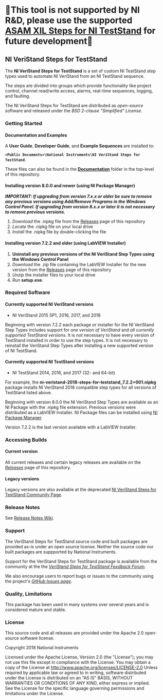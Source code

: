 # :rotating_light:**This tool is not supported by NI R&D, please use the supported [ASAM XIL Steps for NI TestStand](http://www.ni.com/product-documentation/55126/en/) for future development**:rotating_light:

## NI VeriStand Steps for TestStand ##

The **NI VeriStand Steps for TestStand** is a set of custom NI TestStand step types used to automate NI VeriStand from an NI TestStand sequence. 

The steps are divided into groups which provide functionality like project control, channel read/write access, alarms, real-time sequences, logging, and faulting.

The NI VeriStand Steps for TestStand are distributed as *open-source* software and released under the *BSD 2-clause "Simplified" License*. 

### Getting Started ###

#### Documentation and Examples ####

A **User Guide**, **Developer Guide**, and **Example Sequences** are installed to:

**`<Public Documents>\National Instruments\NI VeriStand Steps for TestStand`**. 

These files can also be found in the **[Documentation](https://github.com/NIVeriStandAdd-Ons/VeriStand-steps-for-TestStand/tree/develop/Documentation)** folder in the top-level of this repository.

#### Installing version 8.0.0 and newer (using NI Package Manager) ####
***IMPORTANT: If upgrading from version 7.x.x or older be sure to remove any previous versions using Add/Remove Programs in the Windows Control Panel. If upgrading from version 8.x.x or later it is not necessary to remove previous versions.***

1. *Download* the .nipkg file from the [Releases](https://github.com/NIVeriStandAdd-Ons/VeriStand-steps-for-TestStand/releases) page of this repository
1. *Locate* the .nipkg file on your local drive
1. *Install* the .nipkg file by double-clicking the file

#### Installing version 7.2.2 and older (using LabVIEW Installer) ####
1. **Uninstall any previous versions of the NI VeriStand Step Types using the Windows Control Panel**
1. *Download* the .zip file containing the LabVIEW Installer for the new version from the [Releases](https://github.com/NIVeriStandAdd-Ons/VeriStand-steps-for-TestStand/releases) page of this repository
1. *Unzip* the installer files to your local drive
1. *Run* **setup.exe**.

### Required Software ###

#### Currently supported NI VeriStand versions ####

* NI VeriStand 2015 SP1, 2016, 2017, and 2018

Beginning with version 7.2.2 each package or installer for the NI VeriStand Step Types includes support for *one version of VeriStand* and *all currently supported TestStand versions*. It is *not* necessary to have every version of TestStand installed in order to use the step types. It is not necessary to reinstall the VeriStand Step Types after installing a new supported version of NI TestStand. 

#### Currently supported NI TestStand versions ####
* NI TestStand 2014, 2016, and 2017 (32- and 64-bit)


For example, the **ni-veristand-2018-steps-for-teststand_7.2.2+001.nipkg** package installs NI VeriStand 2018 compatible step types for all versions of TestStand listed above. 

Beginning with version 8.0.0 the NI VeriStand Step Types are available as an NI Package with the .nipkg file extension. Previous versions were distributed as a LabVIEW Installer. NI Package files can be installed using [NI Package Manager](http://search.ni.com/nisearch/app/main/p/bot/no/ap/tech/lang/en/pg/1/sn/catnav:du/q/ni%20package%20manager/)

Version 7.2.2 is the last version available with a LabVIEW Installer. 

### Accessing Builds ###

#### Current version ####

All current releases and certain legacy releases are available on the [*Releases*](https://github.com/NIVeriStandAdd-Ons/VeriStand-steps-for-TestStand/releases) page of this repository.

#### Legacy versions ####

Legacy versions are also available at the deprecated [NI VeriStand Steps for TestStand Community Page](https://forums.ni.com/t5/NI-VeriStand-Add-Ons-Documents/NI-VeriStand-Add-on-VeriStand-Steps-for-TestStand/ta-p/3535888).  

### Release Notes ###

See [Release Notes Wiki](https://github.com/NIVeriStandAdd-Ons/VeriStand-steps-for-TestStand/wiki/Release-Notes).

### Support ###

The VeriStand Steps for TestStand source code and built packages are provided as-is under an open source license. Neither the source code nor built packages are suppported by National Instruments. 

Support for the VeriStand Steps for TestStand package is available from the community at the the [*VeriStand Steps for TestStand Feedback Forum*](https://forums.ni.com/t5/NI-VeriStand-Add-Ons-Discussions/VeriStand-Steps-for-TestStand-Feedback/td-p/3442166). 

We also encourage users to report bugs or issues to the community using the project's [*GitHub Issues page*](https://github.com/NIVeriStandAdd-Ons/VeriStand-steps-for-TestStand/issues).


### Quality, Limitations ###

This package has been used in many systems over several years and is considered mature and stable.  

### License ###

This source code and all releases are provided under the Apache 2.0 open-source software license.

 Copyright 2018 National Instruments
 

  Licensed under the Apache License, Version 2.0 (the "License"); you may not use this file except in compliance with the License.
  You may obtain a copy of the License at 
  http://www.apache.org/licenses/LICENSE-2.0
  Unless required by applicable law or agreed to in writing, software distributed under the License is distributed on an "AS IS" BASIS, WITHOUT WARRANTIES OR CONDITIONS OF ANY KIND, either express or implied.
  See the License for the specific language governing permissions and limitations under the License.
